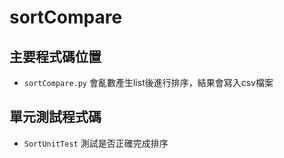 # sortCompare
## 主要程式碼位置
* `sortCompare.py` 會亂數產生list後進行排序，結果會寫入csv檔案
## 單元測試程式碼
* `SortUnitTest` 測試是否正確完成排序
